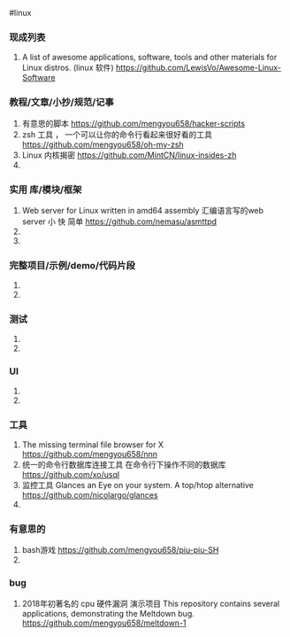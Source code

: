 #linux

### 现成列表
1.  A list of awesome applications, software, tools and other materials for Linux distros. (linux 软件)
https://github.com/LewisVo/Awesome-Linux-Software
### 教程/文章/小抄/规范/记事
1. 有意思的脚本
https://github.com/mengyou658/hacker-scripts
1. zsh 工具 ， 一个可以让你的命令行看起来很好看的工具
https://github.com/mengyou658/oh-my-zsh
1.  Linux 内核揭密
https://github.com/MintCN/linux-insides-zh
1. 
### 实用 库/模块/框架
1. Web server for Linux written in amd64 assembly 汇编语言写的web server  小 快 简单
https://github.com/nemasu/asmttpd
1. 
1. 
### 完整项目/示例/demo/代码片段
1. 
1. 
### 测试
1. 
1. 
### UI
1. 
1. 
### 工具
1. The missing terminal file browser for X 
https://github.com/mengyou658/nnn
1. 统一的命令行数据库连接工具 在命令行下操作不同的数据库
https://github.com/xo/usql
1. 监控工具 Glances an Eye on your system. A top/htop alternative
https://github.com/nicolargo/glances
1. 
### 有意思的
1. bash游戏
https://github.com/mengyou658/piu-piu-SH
1. 

### bug
1.  2018年初著名的 cpu 硬件漏洞 演示项目 This repository contains several applications, demonstrating the Meltdown bug. 
https://github.com/mengyou658/meltdown-1
